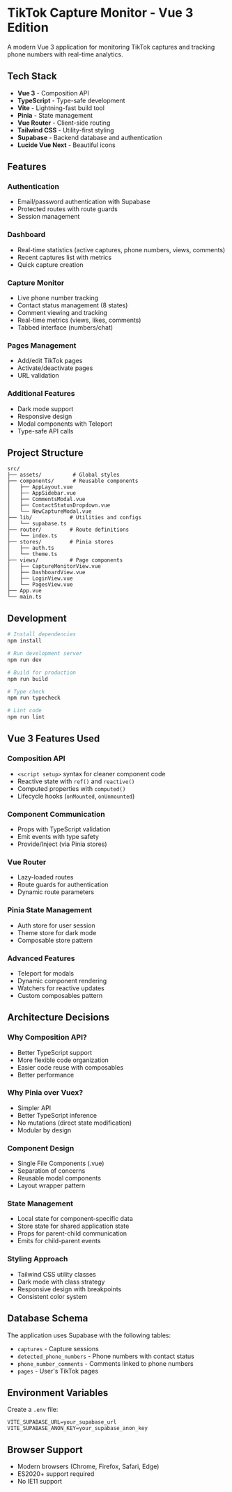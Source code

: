 # TikTok Capture Monitor - Vue 3 Edition

A modern Vue 3 application for monitoring TikTok captures and tracking phone numbers with real-time analytics.

## Tech Stack

- **Vue 3** - Composition API
- **TypeScript** - Type-safe development
- **Vite** - Lightning-fast build tool
- **Pinia** - State management
- **Vue Router** - Client-side routing
- **Tailwind CSS** - Utility-first styling
- **Supabase** - Backend database and authentication
- **Lucide Vue Next** - Beautiful icons

## Features

### Authentication
- Email/password authentication with Supabase
- Protected routes with route guards
- Session management

### Dashboard
- Real-time statistics (active captures, phone numbers, views, comments)
- Recent captures list with metrics
- Quick capture creation

### Capture Monitor
- Live phone number tracking
- Contact status management (8 states)
- Comment viewing and tracking
- Real-time metrics (views, likes, comments)
- Tabbed interface (numbers/chat)

### Pages Management
- Add/edit TikTok pages
- Activate/deactivate pages
- URL validation

### Additional Features
- Dark mode support
- Responsive design
- Modal components with Teleport
- Type-safe API calls

## Project Structure

```
src/
├── assets/          # Global styles
├── components/      # Reusable components
│   ├── AppLayout.vue
│   ├── AppSidebar.vue
│   ├── CommentsModal.vue
│   ├── ContactStatusDropdown.vue
│   └── NewCaptureModal.vue
├── lib/            # Utilities and configs
│   └── supabase.ts
├── router/         # Route definitions
│   └── index.ts
├── stores/         # Pinia stores
│   ├── auth.ts
│   └── theme.ts
├── views/          # Page components
│   ├── CaptureMonitorView.vue
│   ├── DashboardView.vue
│   ├── LoginView.vue
│   └── PagesView.vue
├── App.vue
└── main.ts
```

## Development

```bash
# Install dependencies
npm install

# Run development server
npm run dev

# Build for production
npm run build

# Type check
npm run typecheck

# Lint code
npm run lint
```

## Vue 3 Features Used

### Composition API
- `<script setup>` syntax for cleaner component code
- Reactive state with `ref()` and `reactive()`
- Computed properties with `computed()`
- Lifecycle hooks (`onMounted`, `onUnmounted`)

### Component Communication
- Props with TypeScript validation
- Emit events with type safety
- Provide/Inject (via Pinia stores)

### Vue Router
- Lazy-loaded routes
- Route guards for authentication
- Dynamic route parameters

### Pinia State Management
- Auth store for user session
- Theme store for dark mode
- Composable store pattern

### Advanced Features
- Teleport for modals
- Dynamic component rendering
- Watchers for reactive updates
- Custom composables pattern

## Architecture Decisions

### Why Composition API?
- Better TypeScript support
- More flexible code organization
- Easier code reuse with composables
- Better performance

### Why Pinia over Vuex?
- Simpler API
- Better TypeScript inference
- No mutations (direct state modification)
- Modular by design

### Component Design
- Single File Components (.vue)
- Separation of concerns
- Reusable modal components
- Layout wrapper pattern

### State Management
- Local state for component-specific data
- Store state for shared application state
- Props for parent-child communication
- Emits for child-parent events

### Styling Approach
- Tailwind CSS utility classes
- Dark mode with class strategy
- Responsive design with breakpoints
- Consistent color system

## Database Schema

The application uses Supabase with the following tables:
- `captures` - Capture sessions
- `detected_phone_numbers` - Phone numbers with contact status
- `phone_number_comments` - Comments linked to phone numbers
- `pages` - User's TikTok pages

## Environment Variables

Create a `.env` file:

```
VITE_SUPABASE_URL=your_supabase_url
VITE_SUPABASE_ANON_KEY=your_supabase_anon_key
```

## Browser Support

- Modern browsers (Chrome, Firefox, Safari, Edge)
- ES2020+ support required
- No IE11 support

